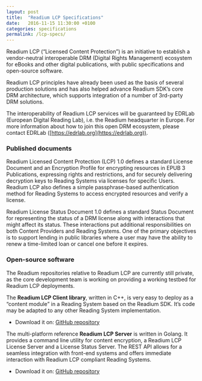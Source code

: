 ```yaml
---
layout: post
title:  "Readium LCP Specifications"
date:   2016-11-15 11:30:00 +0100
categories: specifications
permalink: /lcp-specs/
---
```


Readium LCP (“Licensed Content Protection”) is an initiative to establish a vendor-neutral interoperable DRM (Digital Rights Management) ecosystem for eBooks and other digital publications, with public specifications and open-source software. 

Readium LCP principles have already been used as the basis of several production solutions and has also helped advance Readium SDK’s core DRM architecture, which supports integration of a number of 3rd-party DRM solutions.

The interoperability of Readium LCP services will be guaranteed by EDRLab (European Digital Reading Lab), i.e. the Readium headquarter in Europe. For more information about how to join this open DRM ecosystem, please contact EDRLab ([https://edrlab.org](https://edrlab.org)). 

### Published documents

Readium Licensed Content Protection (LCP) 1.0 defines a standard License Document and an Encryption Profile for encrypting resources in EPUB 3 Publications, expressing rights and restrictions, and for securely delivering decryption keys to Reading Systems via licenses for specific Users. Readium LCP also defines a simple passphrase-based authentication method for Reading Systems to access encrypted resources and verify a license.

Readium License Status Document 1.0 defines a standard Status Document for representing the status of a DRM license along with interactions that might affect its status. These interactions put additional responsibilities on both Content Providers and Reading Systems. One of the primary objectives is to support lending in public libraries where a user may have the ability to renew a time-limited loan or cancel one before it expires.

### Open-source software

The Readium repositories relative to Readium LCP are currently still private, as the core development team is working on providing a working testbed for Readium LCP deployments.

The **Readium LCP Client library**, written in C++, is very easy to deploy as a “content module” in a Reading System based on the Readium SDK. It’s code may be adapted to any other Reading System implementation.

- Download it on: [GitHub repository](https://github.com/readium/readium-lcp-client)

The multi-platform reference **Readium LCP Server** is written in Golang. It provides a command line utility for content encryption, a Readium LCP License Server and a License Status Server. The REST API allows for a seamless integration with front-end systems and offers immediate interaction with Readium LCP compliant Reading Systems.  

- Download it on: [GitHub repository](https://github.com/readium/readium-lcp-server)
